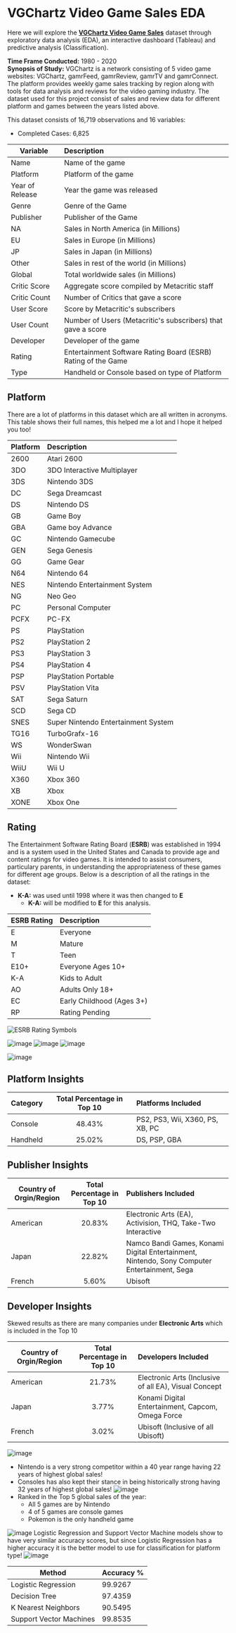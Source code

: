 # VGChartz Video Game Sales EDA

Here we will explore the  [**VGChartz Video Game Sales**](https://www.kaggle.com/datasets/sidtwr/videogames-sales-dataset?resource=download&select=Video_Games_Sales_as_at_22_Dec_2016.csv) dataset through exploratory data analysis (EDA), an interactive dashboard (Tableau) and predictive analysis (Classification).

**Time Frame Conducted:** 1980 - 2020   
**Synopsis of Study:** VGChartz is a network consisting of 5 video game websites: VGChartz, gamrFeed, gamrReview, gamrTV and gamrConnect. The platform provides weekly game sales tracking by region along with tools for data analysis and reviews for the video gaming industry. The dataset used for this project consist of sales and review data for different platform and games between the years listed above.

This dataset consists of 16,719 observations and 16 variables:
- Completed Cases: 6,825

Variable|Description
-|:---
Name|Name of the game
Platform|Platform of the game
Year of Release|Year the game was released
Genre|Genre of the Game
Publisher|Publisher of the Game
NA|Sales in North America (in Millions)
EU|Sales in Europe (in Millions)
JP|Sales in Japan (in Millions)
Other|Sales in rest of the world (in Millions)
Global|Total worldwide sales (in Millions)
Critic Score|Aggregate score compiled by Metacritic staff
Critic Count|Number of Critics that gave a score
User Score|Score by Metacritic's subscribers
User Count|Number of Users (Metacritic's subscribers) that gave a score
Developer|Developer of the game
Rating|Entertainment Software Rating Board (ESRB) Rating of the Game
Type|Handheld or Console based on type of Platform

## Platform

There are a lot of platforms in this dataset which are all written in acronyms. This table shows their full names, this helped me a lot and I hope it helped you too!

Platform|Description
-|:---
2600|Atari 2600
3DO|3DO Interactive Multiplayer
3DS|Nintendo 3DS
DC|Sega Dreamcast
DS|Nintendo DS
GB|Game Boy
GBA|Game boy Advance
GC|Nintendo Gamecube
GEN|Sega Genesis
GG|Game Gear
N64|Nintendo 64
NES|Nintendo Entertainment System
NG|Neo Geo
PC|Personal Computer
PCFX|PC-FX
PS|PlayStation
PS2|PlayStation 2
PS3|PlayStation 3
PS4|PlayStation 4
PSP|PlayStation Portable
PSV|PlayStation Vita
SAT|Sega Saturn
SCD|Sega CD
SNES|Super Nintendo Entertainment System
TG16|TurboGrafx-16
WS|WonderSwan
Wii|Nintendo Wii
WiiU|Wii U
X360|Xbox 360
XB|Xbox
XONE|Xbox One

## Rating

The Entertainment Software Rating Board (<b>ESRB</b>) was established in 1994 and is a system used in the United States and Canada to provide age and content ratings for video games. It is intended to assist consumers, particulary parents, in understanding the appropriateness of these games for different age groups. Below is a description of all the ratings in the dataset:
- <b>K-A:</b> was used until 1998 where it was then changed to <b>E</b>
  - <b>K-A:</b> will be modified to <b> E </b> for this analysis.

ESRB Rating|Description
-|:---
E|Everyone
M|Mature
T|Teen
E10+|Everyone Ages 10+
K-A|Kids to Adult
AO|Adults Only 18+
EC|Early Childhood (Ages 3+)
RP|Rating Pending

![ESRB Rating Symbols](https://github.com/heiditm/heiditm.github.io/assets/56846204/db37fd63-04c8-4428-a6ec-05ce9ffb8623)

![image](https://github.com/heiditm/heiditm.github.io/assets/56846204/6cedaa34-c08a-4a5e-89ba-685f8b7daa8b)
![image](https://github.com/heiditm/heiditm.github.io/assets/56846204/b58e497e-8069-45ee-910b-8aaa1ab69a51)
![image](https://github.com/heiditm/heiditm.github.io/assets/56846204/3264d421-8695-4fb6-b871-5458bf0d4db0)

![image](https://github.com/heiditm/heiditm.github.io/assets/56846204/fcc1ec3e-2663-48b3-aa82-31dffec909bd)

## Platform Insights

Category|Total Percentage in Top 10|Platforms Included
-|:-:|:-
Console|48.43%|PS2, PS3, Wii, X360, PS, XB, PC
Handheld| 25.02%|DS, PSP, GBA

## Publisher Insights

Country of Orgin/Region|Total Percentage in Top 10|Publishers Included
-|:-:|:-
American|20.83%|Electronic Arts (EA), Activision, THQ, Take-Two Interactive
Japan|22.82%|Namco Bandi Games, Konami Digital Entertainment, Nintendo, Sony Computer Entertainment, Sega
French|5.60%|Ubisoft

## Developer Insights
Skewed results as there are many companies under <b>Electronic Arts</b> which is included in the Top 10

Country of Orgin/Region|Total Percentage in Top 10|Developers Included
-|:-:|:-
American|21.73%|Electronic Arts (Inclusive of all EA), Visual Concept
Japan|3.77%|Konami Digital Entertainment, Capcom, Omega Force
French|3.02%|Ubisoft (Inclusive of all Ubisoft)

![image](https://github.com/heiditm/heiditm.github.io/assets/56846204/d17ead69-3f71-4075-8237-784e1881a061)
- Nintendo is a very strong competitor within a 40 year range having 22 years of highest global sales!
- Consoles has also kept their stance in being historically strong having 32 years of highest global sales!
![image](https://github.com/heiditm/heiditm.github.io/assets/56846204/f183700c-904b-4fcb-a150-ab30f24f035c)
- Ranked in the Top 5 global sales of the year:
  - All 5 games are by Nintendo
  - 4 of 5 games are console games
  - Pokemon is the only handheld game

![image](https://github.com/heiditm/heiditm.github.io/assets/56846204/5f26bc11-d40a-4c0a-a841-41e625e383a5)
Logistic Regression and Support Vector Machine models show to have very similar accuracy scores, but since Logistic Regression has a higher accuracy it is the better model to use for classification for platform type!
![image](https://github.com/heiditm/heiditm.github.io/assets/56846204/aed3a3bb-a6d1-4f9a-81bd-e91754432006)

Method|Accuracy %
-|-
Logistic Regression|99.9267
Decision Tree|97.4359
K Nearest Neighbors|90.5495
Support Vector Machines|99.8535
